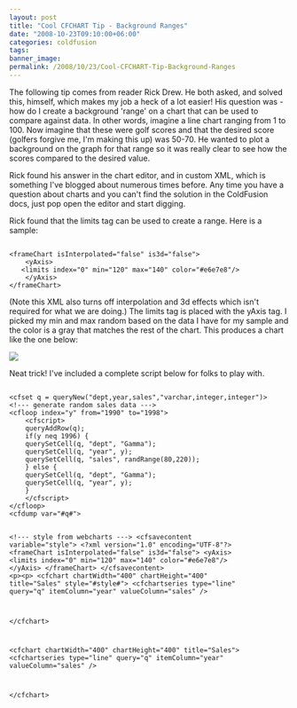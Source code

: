 ```yaml
---
layout: post
title: "Cool CFCHART Tip - Background Ranges"
date: "2008-10-23T09:10:00+06:00"
categories: coldfusion 
tags: 
banner_image: 
permalink: /2008/10/23/Cool-CFCHART-Tip-Background-Ranges
---
```


The following tip comes from reader Rick Drew. He both asked, and solved this, himself, which makes my job a heck of a lot easier! His question was - how do I create a background 'range' on a chart that can be used to compare against data. In other words, imagine a line chart ranging from 1 to 100. Now imagine that these were golf scores and that the desired score (golfers forgive me, I'm making this up) was 50-70. He wanted to plot a background on the graph for that range so it was really clear to see how the scores compared to the desired value.
<!--more-->
Rick found his answer in the chart editor, and in custom XML, which is something I've blogged about numerous times before. Any time you have a question about charts and you can't find the solution in the ColdFusion docs, just pop open the editor and start digging. 
<p>
Rick found that the limits tag can be used to create a range. Here is a sample:
<p>
<code>
&lt;frameChart isInterpolated="false" is3d="false"&gt;
	&lt;yAxis&gt;
   &lt;limits index="0" min="120" max="140" color="#e6e7e8"/&gt;
	&lt;/yAxis&gt;
&lt;/frameChart&gt;
</code>
<p>
(Note this XML also turns off interpolation and 3d effects which isn't required for what we are doing.) The limits tag is placed with the yAxis tag. I picked my min and max random based on the data I have for my sample and the color is a gray that matches the rest of the chart. This produces a chart like the one below:
<p>
<img src="https://static.raymondcamden.com/images/cfjedi/Picture 39.png">
<p>
Neat trick! I've included a complete script below for folks to play with.
<p>
<code>
&lt;cfset q = queryNew("dept,year,sales","varchar,integer,integer")&gt;
&lt;!--- generate random sales data ---&gt;
&lt;cfloop index="y" from="1990" to="1998"&gt;
	&lt;cfscript&gt;
	queryAddRow(q);
	if(y neq 1996) {
	querySetCell(q, "dept", "Gamma");
	querySetCell(q, "year", y);
	querySetCell(q, "sales", randRange(80,220));
	} else {
	querySetCell(q, "dept", "Gamma");
	querySetCell(q, "year", y);
	}
	&lt;/cfscript&gt;
&lt;/cfloop&gt;
&lt;cfdump var="#q#"&gt;

&lt;!--- style from webcharts ---&gt;
&lt;cfsavecontent variable="style"&gt;
&lt;?xml version="1.0" encoding="UTF-8"?&gt;
&lt;frameChart isInterpolated="false" is3d="false"&gt;
	&lt;yAxis&gt;
   &lt;limits index="0" min="120" max="140" color="#e6e7e8"/&gt;
	&lt;/yAxis&gt;
&lt;/frameChart&gt;
&lt;/cfsavecontent&gt;
&lt;p&gt;&lt;p&gt;
&lt;cfchart chartWidth="400" chartHeight="400" title="Sales" style="#style#"&gt;
	&lt;cfchartseries type="line" query="q" itemColumn="year" valueColumn="sales" /&gt;

&lt;/cfchart&gt;

&lt;cfchart chartWidth="400" chartHeight="400" title="Sales"&gt;
	&lt;cfchartseries type="line" query="q" itemColumn="year" valueColumn="sales" /&gt;

&lt;/cfchart&gt;
</code>